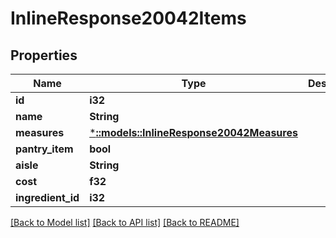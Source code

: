 # InlineResponse20042Items

## Properties

Name | Type | Description | Notes
------------ | ------------- | ------------- | -------------
**id** | **i32** |  | 
**name** | **String** |  | 
**measures** | [***::models::InlineResponse20042Measures**](inline_response_200_42_measures.md) |  | [optional] 
**pantry_item** | **bool** |  | 
**aisle** | **String** |  | 
**cost** | **f32** |  | 
**ingredient_id** | **i32** |  | 

[[Back to Model list]](../README.md#documentation-for-models) [[Back to API list]](../README.md#documentation-for-api-endpoints) [[Back to README]](../README.md)


